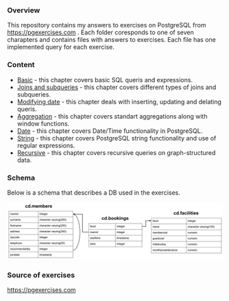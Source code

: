 ### Overview

This repository contains my answers to exercises on PostgreSQL from https://pgexercises.com . 
Each folder coresponds to one of seven charapters and contains files with answers to exercises. 
Each file has one implemented query for each exercise.

### Content

- [Basic](basic/) - this chapter covers basic SQL queris and expressions.
- [Joins and subqueries](joins_and_subqueries/) - this chapter covers different types of joins and subqueries.
- [Modifying date](modifying_data/) - this chapter deals with inserting, updating and delating queris.
- [Aggregation](aggregates/) - this chapter covers standart aggregations along with window functions.
- [Date](date/) - this chapter covers Date/Time functionality in PostgreSQL.
- [String](string/) - this chapter covers PostgreSQL string functionality and use of regular expressions.
- [Recursive](recursive/) - this chapter covers recursive queries on graph-structured data.

### Schema

Below is a schema that describes a DB used in the exercises.

![Schema image](images/schema-horizontal.png)

### Source of exercises

https://pgexercises.com
